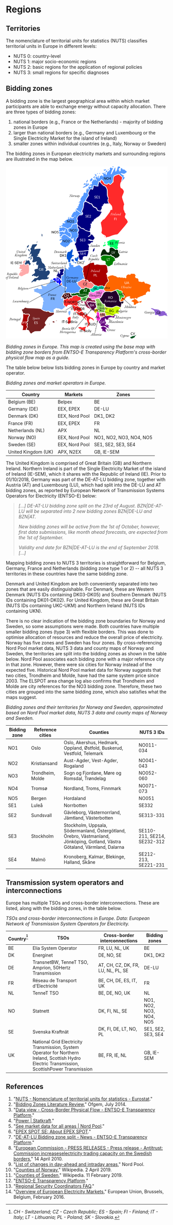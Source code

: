 # Regions

## Territories

The nomenclature of territorial units for statistics (NUTS) classifies territorial units in Europe in different levels:

- NUTS 0: country-level
- NUTS 1: major socio-economic regions
- NUTS 2: basic regions for the application of regional policies
- NUTS 3: small regions for specific diagnoses

## Bidding zones

A bidding zone is the largest geographical area within which market participants are able to exchange energy without capacity allocation.
There are three types of bidding zones:

1. national borders (e.g., France or the Netherlands) - majority of bidding zones in Europe
2. larger than national borders (e.g., Germany and Luxembourg or the Single Electricity Market for the island of Ireland)
3. smaller zones within individual countries (e.g., Italy, Norway or Sweden)

The bidding zones in European electricity markets and surrounding regions are illustrated in the map below.

![](images/market-map-entsoe.png)

*Bidding zones in Europe. This map is created using the base map with bidding zone borders from ENTSO-E Transparency Platform's cross-border physical flow map as a guide.*

The table below below lists bidding zones in Europe by country and market operator.

*Bidding zones and market operators in Europe.*

**Country** | **Markets** | **Zones**
--- | --- | ---
Belgium (BE) | Belpex | BE
Germany (DE) | EEX, EPEX | DE-LU
Denmark (DK) | EEX, Nord Pool | DK1, DK2
France (FR) | EEX, EPEX | FR
Netherlands (NL) | APX | NL
Norway (NO) | EEX, Nord Pool | NO1, NO2, NO3, NO4, NO5
Sweden (SE) | EEX, Nord Pool | SE1, SE2, SE3, SE4
United Kingdom (UK) | APX, N2EX | GB, IE-SEM

The United Kingdom is comprised of Great Britain (GB) and Northern Ireland.
Northern Ireland is part of the Single Electricity Market of the island of Ireland (IE-SEM), which it shares with the Republic of Ireland (IE).
Prior to 01/10/2018, Germany was part of the DE-AT-LU bidding zone, together with Austria (AT) and Luxembourg (LU), which had split into the DE-LU and AT bidding zones, as reported by European Network of Transmission Systems Operators for Electricity (ENTSO-E) below:

>*[...] DE-AT-LU bidding zone split on the 23rd of August. BZN|DE-AT-LU will be separated into 2 new bidding zones BZN|DE-LU and BZN|AT.*
>
>*New bidding zones will be active from the 1st of October, however, first data submissions, like month ahead forecasts, are expected from the 1st of September.*
>
>*Validity end date for BZN|DE-AT-LU is the end of September 2018. [...]*

Mapping bidding zones to NUTS 3 territories is straightforward for Belgium, Germany, France and Netherlands (bidding zone type 1 or 2) -- all NUTS 3 territories in these countries have the same bidding zone.

Denmark and United Kingdom are both conveniently separated into two zones that are easily distinguishable.
For Denmark, these are Western Denmark (NUTS IDs containing DK03-DK05) and Southern Denmark (NUTS IDs containing DK01-DK02).
For United Kingdom, these are Great Britain (NUTS IDs containing UKC-UKM) and Northern Ireland (NUTS IDs containing UKN).

There is no clear indication of the bidding zone boundaries for Norway and Sweden, so some assumptions were made. Both countries have multiple smaller bidding zones (type 3) with flexible borders. This was done to optimise allocation of resources and reduce the overall price of electricity. Norway has five zones and Sweden has four zones. By cross-referencing Nord Pool market data, NUTS 3 data and county maps of Norway and Sweden, the territories are split into the bidding zones as shown in the table below. Nord Pool associates each bidding zone with a major reference city in that zone. However, there were six cities for Norway instead of the expected five. Historical Nord Pool market data for Norway suggests that two cities, Trondheim and Molde, have had the same system price since 2003. The ELSPOT area change log also confirms that Trondheim and Molde are city references for the NO3 bidding zone. Therefore, these two cities are grouped into the same bidding zone, which also satisfies what the maps suggest.

*Bidding zones and their territories for Norway and Sweden, approximated based on Nord Pool market data, NUTS 3 data and county maps of Norway and Sweden.*

**Bidding zone** | **Reference cities** | **Counties** | **NUTS 3 IDs**
-- | -- | ------ | ---
NO1 | Oslo | Oslo, Akershus, Hedmark, Oppland, Østfold, Buskerud, Vestfold, Telemark | NO011-034
NO2 | Kristiansand | Aust-Agder, Vest-Agder, Rogaland | NO041-043
NO3 | Trondheim, Molde | Sogn og Fjordane, Møre og Romsdal, Trøndelag | NO052-060
NO4 | Tromsø | Nordland, Troms, Finnmark | NO071-073
NO5 | Bergen | Hordaland | NO051
SE1 | Luleå | Norrbotten | SE332
SE2 | Sundsvall | Gävleborg, Västernorrland, Jämtland, Västerbotten | SE313-331
SE3 | Stockholm | Stockholm, Uppsala, Södermanland, Östergötland, Örebro, Västmanland, Jönköping, Gotland, Västra Götaland, Värmland, Dalarna | SE110-211, SE214, SE232-312
SE4 | Malmö | Kronoberg, Kalmar, Blekinge, Halland, Skåne | SE212-213, SE221-231

## Transmission system operators and interconnections

Europe has multiple TSOs and cross-border interconnections. These are listed, along with the bidding zones, in the table below.

*TSOs and cross-border interconnections in Europe. Data: European Network of Transmission System Operators for Electricity.*

**Country**<sup>[^4]</sup> | **TSOs** | **Cross-border interconnections** | **Bidding zones**
-|-----|---|---
BE | Elia System Operator | FR, LU, NL, UK | BE
DK | Energinet | DE, NO, SE | DK1, DK2
DE | TransnetBW, TenneT TSO, Amprion, 50Hertz Transmission | AT, CH, CZ, DK, FR, LU, NL, PL, SE | DE-LU
FR | Réseau de Transport d'Electricité | BE, CH, DE, ES, IT, UK | FR
NL | TenneT TSO | BE, DE, NO, UK | NL
NO | Statnett | DK, FI, NL, SE | NO1, NO2, NO3, NO4, NO5
SE | Svenska Kraftnät | DK, FI, DE, LT, NO, PL | SE1, SE2, SE3, SE4
UK | National Grid Electricity Transmission, System Operator for Northern Ireland, Scottish Hydro Electric Transmission, ScottishPower Transmission | BE, FR, IE, NL | GB, IE-SEM

[^4]: *CH - Switzerland; CZ - Czech Republic; ES - Spain; FI - Finland; IT - Italy; LT - Lithuania; PL - Poland; SK - Slovakia.*

## References

1. "[NUTS - Nomenclature of territorial units for statistics - Eurostat](https://ec.europa.eu/eurostat/web/nuts/background)."
2. "[Bidding Zones Literature Review](https://www.ofgem.gov.uk/sites/default/files/docs/2014/10/fta_bidding_zone_configuration_literature_review_1.pdf)," Ofgem, July 2014.
3. "[Data view - Cross-Border Physical Flow - ENTSO-E Transparency Platform](https://transparency.entsoe.eu/transmission-domain/physicalFlow/show?name=&defaultValue=true&viewType=MAP&areaType=BORDER_BZN)."
4. "[Power | Statkraft](https://www.statkraft.com/market-operations/standard-energy-products/power-electricity/)."
5. "[See market data for all areas | Nord Pool](http://www.nordpoolspot.com/Market-data1/)."
6. "[EPEX SPOT SE: About EPEX SPOT](http://www.epexspot.com/en/companyinfo/about_epex_spot)."
7. "[DE-AT-LU Bidding zone split - News - ENTSO-E Transparency Platform](https://transparency.entsoe.eu/news/widget?id=5b7c1e9b5092e75a10bab903)."
8. "[European Commission - PRESS RELEASES - Press release - Antitrust: Commission increaseselectricity trading capacity on the Swedish borders](http://europa.eu/rapid/press-release_IP-10-425_en.htm?locale=en)," 14 April 2010.
9. "[List of changes in day-ahead and intraday areas](https://www.nordpoolspot.com/globalassets/download-center/day-ahead/elspot-area-change-log.pdf)," Nord Pool.
10. "[Counties of Norway](https://en.wikipedia.org/w/index.php?title=Counties_of_Norway&oldid=890663009)," Wikipedia. 2 April 2019.
11. "[Counties of Sweden](https://en.wikipedia.org/w/index.php?title=Counties_of_Sweden&oldid=882806371)," Wikipedia. 11 February 2019.
12. "[ENTSO-E Transparency Platform](https://transparency.entsoe.eu/)."
13. "[Regional Security Coordinators FAQ](https://www.entsoe.eu/major-projects/rscis/)."
14. "[Overview of European Electricity Markets](https://ec.europa.eu/energy/sites/ener/files/documents/overview_of_european_electricity_markets.pdf)," European Union, Brussels, Belgium, February 2016.
